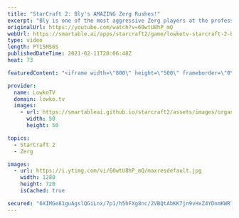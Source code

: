 ```yaml
---
title: "StarCraft 2: Bly's AMAZING Zerg Rushes!"
excerpt: "Bly is one of the most aggressive Zerg players at the professional level of StarCraft 2. In this best-of-3 series he faces off against Harstem.  Support my work on Patreon: http://www.patreon.com/lowkotv Become a YouTube member: https://lowko.tv/join  My second channel: http://lowko.tv/morelowko Lowko"
originalUrl: https://youtube.com/watch?v=60wtU8hP_mQ
webUrl: https://smartable.ai/apps/starcraft2/game/lowkotv-starcraft-2-blys-amazing-zerg-rushes/
type: video
length: PT15M56S
publishedDateTime: 2021-02-11T20:06:48Z
heat: 73

featuredContent: "<iframe width=\"800\" height=\"500\" frameborder=\"0\" src=\"https://www.youtube.com/embed/60wtU8hP_mQ\" allow=\"accelerometer; autoplay; encrypted-media; gyroscope; picture-in-picture\" allowfullscreen></iframe>"

provider:
  name: LowkoTV
  domain: lowko.tv
  images:
    - url: https://smartableai.github.io/starcraft2/assets/images/organizations/lowko.tv-50x50.jpg
      width: 50
      height: 50

topics:
  - StarCraft 2
  - Zerg

images:
  - url: https://i.ytimg.com/vi/60wtU8hP_mQ/maxresdefault.jpg
    width: 1280
    height: 720
    isCached: true

secured: "6XIMGe81guAgslQGiLnx/7p1/h5hFXg8nc/2VBQtAbKK7jn9vHxZ4YDnmKWRTsGzgsGuSPLLdcMaYIkTfZJbWcq6sWBXaMvLMCCGksq0TBKu2YpvSyer5q7B8MRblz+sHBHjUSKc4b/20Wq/pSuGa0XJzuIIWGp31yU6/9qtRoQCEsPmvx6uCe5uAGa/ZRkMsAe9jf0emdtMCRsvqz2jJaLsMf4hVzoonnyAMlxIob0+I2T6vIf9sWGLaCLXzceXqGFgjcIL6XSf0XZey40v5gR5NoJZi/+LYa+DYvJsrR38SC0/2h7xp5cL0JT2lNiKgIdqBAXatafz/eUOdPx3hO5eSDzDteaU3uMcYpjCrxINXAXYPaaS4K/oBuhDzR46c1AeqAG6vF7aHoL6EueegYZ9am/uibjHKy1NtBWIst0=;qVOgNWZIx+qsTShGVHYJcg=="
---
```


